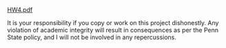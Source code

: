 [HW4.pdf](https://github.com/user-attachments/files/19557842/HW4.pdf)



It is your responsibility if you copy or work on this project dishonestly. Any violation of academic integrity will result in consequences as per the Penn State policy, and I will not be involved in any repercussions.
